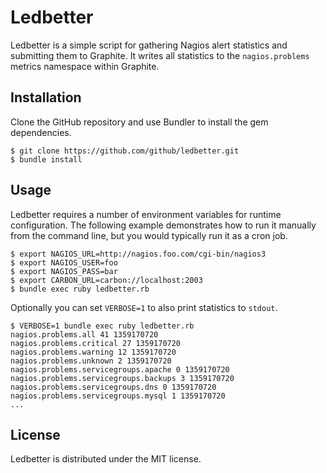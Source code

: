 # Ledbetter

Ledbetter is a simple script for gathering Nagios alert statistics and submitting them to Graphite. It writes all statistics to the `nagios.problems` metrics namespace within Graphite.

## Installation

Clone the GitHub repository and use Bundler to install the gem dependencies.

```
$ git clone https://github.com/github/ledbetter.git
$ bundle install
```

## Usage

Ledbetter requires a number of environment variables for runtime configuration. The following example demonstrates how to run it manually from the command line, but you would typically run it as a cron job.

```
$ export NAGIOS_URL=http://nagios.foo.com/cgi-bin/nagios3
$ export NAGIOS_USER=foo
$ export NAGIOS_PASS=bar
$ export CARBON_URL=carbon://localhost:2003
$ bundle exec ruby ledbetter.rb
```

Optionally you can set `VERBOSE=1` to also print statistics to `stdout`.

```
$ VERBOSE=1 bundle exec ruby ledbetter.rb
nagios.problems.all 41 1359170720
nagios.problems.critical 27 1359170720
nagios.problems.warning 12 1359170720
nagios.problems.unknown 2 1359170720
nagios.problems.servicegroups.apache 0 1359170720
nagios.problems.servicegroups.backups 3 1359170720
nagios.problems.servicegroups.dns 0 1359170720
nagios.problems.servicegroups.mysql 1 1359170720
...
```

## License 

Ledbetter is distributed under the MIT license.

